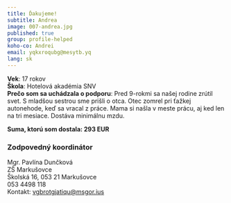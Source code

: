```yaml
---
title: Ďakujeme!
subtitle: Andrea
image: 007-andrea.jpg
published: true
group: profile-helped
koho-co: Andrei
email: yqkxroqubg@mesytb.yq
lang: sk
---
```

**Vek**: 17 rokov  
**Škola**: Hotelová akadémia SNV  
**Prečo som sa uchádzala o podporu**: Pred 9-rokmi sa našej rodine zrútil svet. S mladšou sestrou sme prišli o otca. Otec zomrel pri ťažkej autonehode, keď sa vracal z práce. Mama si našla v meste prácu, aj ked len na tri mesiace. Dostáva minimálnu mzdu.  

**Suma, ktorú som dostala: 293 EUR**  

### Zodpovedný koordinátor

Mgr. Pavlína Dunčková  
ZŠ Markušovce  
Školská 16, 053 21 Markušovce  
053 4498 118  
Kontakt: <vgbrotgjatiqu@msgor.ius>
